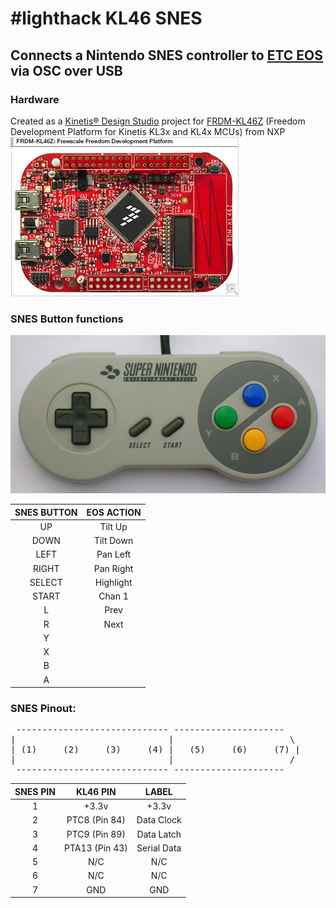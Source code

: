 # #lighthack KL46 SNES

## Connects a Nintendo SNES controller to [ETC EOS](http://www.etcconnect.com) via OSC over USB

### Hardware
Created as a [Kinetis® Design Studio](https://www.nxp.com/products/wireless-connectivity/zigbee/kinetis-design-studio-integrated-development-environment-ide:KDS_IDE) project for [FRDM-KL46Z](https://www.nxp.com/products/processors-and-microcontrollers/arm-based-processors-and-mcus/kinetis-cortex-m-mcus/l-seriesultra-low-powerm0-plus/freedom-development-platform-for-kinetis-kl3x-and-kl4x-mcus:FRDM-KL46Z) (Freedom Development Platform for Kinetis KL3x and KL4x MCUs) from NXP
![Picture of FRDM-KL46Z](FRDM-KL46Z_BDTN.jpg "FRDM-KL46Z")

### SNES Button functions
![Picture of SNES Controller](SNES_Controller.jpg "SNES Controller")

| SNES BUTTON   | EOS ACTION    | 
|:-------------:|:-------------:|
| UP            | Tilt Up       |
| DOWN          | Tilt Down     |
| LEFT          | Pan Left      |
| RIGHT         | Pan Right     |
| SELECT        | Highlight     |
| START         | Chan 1        |
| L             | Prev          |
| R             | Next          |
| Y             |               |
| X             |               |
| B             |               |
| A             |               |

### SNES Pinout:
<pre>
 ----------------------------- ---------------------
|                             |                      \
| (1)     (2)     (3)     (4) |   (5)     (6)     (7) |
|                             |                      /
 ----------------------------- ---------------------</pre>
| SNES PIN      | KL46 PIN      | LABEL      |
|:-------------:|:-------------:|:----------:|
| 1             | +3.3v         | +3.3v      |
| 2             | PTC8 (Pin 84) | Data Clock |
| 3             | PTC9 (Pin 89) | Data Latch |
| 4             | PTA13 (Pin 43)| Serial Data|
| 5             | N/C           | N/C        |
| 6             | N/C           | N/C        |
| 7             | GND           | GND        |
